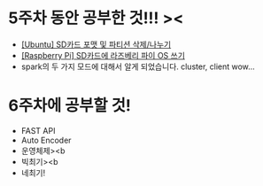 # 5주차 동안 공부한 것!!! ><
- [[Ubuntu] SD카드 포맷 및 파티션 삭제/나누기](https://noooey.tistory.com/57)
- [[Raspberry Pi] SD카드에 라즈베리 파이 OS 쓰기 ](https://noooey.tistory.com/58)
- spark의 두 가지 모드에 대해서 알게 되었습니다. cluster, client wow...

# 6주차에 공부할 것!
- FAST API
- Auto Encoder
- 운영체제><b
- 빅최기><b
- 네최기!
